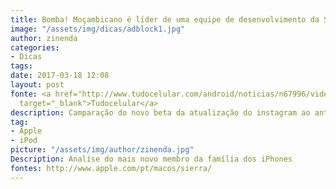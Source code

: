 ```yaml
---
title: Bomba! Moçambicano é líder de uma equipe de desenvolvimento da Sony
image: "/assets/img/dicas/adblock1.jpg"
author: zinenda
categories:
- Dicas
tags: 
date: 2017-03-18 12:08
layout: post
fonte: <a href="http://www.tudocelular.com/android/noticias/n67996/videochamadas-no-android-via-booyah-app.html"
  target="_blank">Tudocelular</a>
description: Camparação do novo beta da atualização do instagram ao antigo beta
tag:
- Apple
- iPod
picture: "/assets/img/author/zinenda.jpg"
Description: Analíse do mais novo membro da família dos iPhones
fontes: http://www.apple.com/pt/macos/sierra/
---
```

